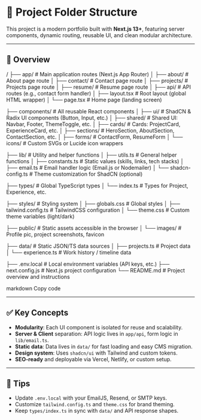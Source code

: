 # 📁 Project Folder Structure

This project is a modern portfolio built with **Next.js 13+**, featuring server components, dynamic routing, reusable UI, and clean modular architecture.

---

## 🧭 Overview

/
├── app/ # Main application routes (Next.js App Router)
│ ├── about/ # About page route
│ ├── contact/ # Contact page route
│ ├── projects/ # Projects page route
│ ├── resume/ # Resume page route
│ ├── api/ # API routes (e.g., contact form handler)
│ ├── layout.tsx # Root layout (global HTML wrapper)
│ └── page.tsx # Home page (landing screen)

├── components/ # All reusable React components
│ ├── ui/ # ShadCN & Radix UI components (Button, Input, etc.)
│ ├── shared/ # Shared UI: Navbar, Footer, ThemeToggle, etc.
│ ├── cards/ # Cards: ProjectCard, ExperienceCard, etc.
│ ├── sections/ # HeroSection, AboutSection, ContactSection, etc.
│ ├── forms/ # ContactForm, ResumeForm
│ └── icons/ # Custom SVGs or Lucide icon wrappers

├── lib/ # Utility and helper functions
│ ├── utils.ts # General helper functions
│ ├── constants.ts # Static values (skills, links, tech stacks)
│ ├── email.ts # Email handler logic (Email.js or Nodemailer)
│ └── shadcn-config.ts # Theme customization for ShadCN (optional)

├── types/ # Global TypeScript types
│ └── index.ts # Types for Project, Experience, etc.

├── styles/ # Styling system
│ ├── globals.css # Global styles
│ ├── tailwind.config.ts # TailwindCSS configuration
│ └── theme.css # Custom theme variables (light/dark)

├── public/ # Static assets accessible in the browser
│ └── images/ # Profile pic, project screenshots, favicon

├── data/ # Static JSON/TS data sources
│ ├── projects.ts # Project data
│ └── experience.ts # Work history / timeline data

├── .env.local # Local environment variables (API keys, etc.)
├── next.config.js # Next.js project configuration
└── README.md # Project overview and instructions

markdown
Copy code


---

## ✅ Key Concepts

- **Modularity**: Each UI component is isolated for reuse and scalability.
- **Server & Client** separation: API logic lives in `app/api`, form logic in `lib/email.ts`.
- **Static data**: Data lives in `data/` for fast loading and easy CMS migration.
- **Design system**: Uses `shadcn/ui` with Tailwind and custom tokens.
- **SEO-ready** and deployable via Vercel, Netlify, or custom setup.

---

## 📌 Tips

- Update `.env.local` with your EmailJS, Resend, or SMTP keys.
- Customize `tailwind.config.ts` and `theme.css` for brand theming.
- Keep `types/index.ts` in sync with `data/` and API response shapes.
